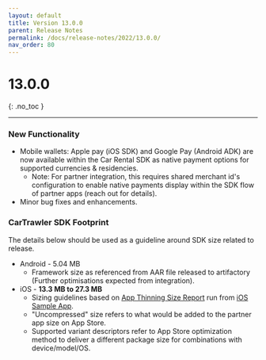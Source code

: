 ```yaml
---
layout: default
title: Version 13.0.0
parent: Release Notes
permalink: /docs/release-notes/2022/13.0.0/
nav_order: 80
---
```


# 13.0.0

{: .no_toc }

---

### New Functionality

* Mobile wallets: Apple pay (iOS SDK) and Google Pay (Android ADK) are now available within the Car Rental SDK as native payment options for supported currencies & residencies.
  * Note: For partner integration, this requires shared merchant id's configuration to enable native payments display within the SDK flow of partner apps (reach out for details).
* Minor bug fixes and enhancements.

### CarTrawler SDK Footprint
The details below should be used as a guideline around SDK size related to release.
* Android - 5.04 MB
  * Framework size as referenced from AAR file released to artifactory (Further optimisations expected from integration).
* iOS - **13.3 MB to 27.3 MB**
    * Sizing guidelines based on <a href="https://github.com/cartrawler/cartrawler.github.io/blob/master/ios-report.txt" target="_blank">App Thinning Size Report</a> run from <a href="https://github.com/cartrawler/cartrawler-ios-integration" target="_blank">iOS Sample App</a>.
    * "Uncompressed" size refers to what would be added to the partner app size on App Store.
    * Supported variant descriptors refer to App Store optimization method to deliver a different package size for combinations with device/model/OS.
